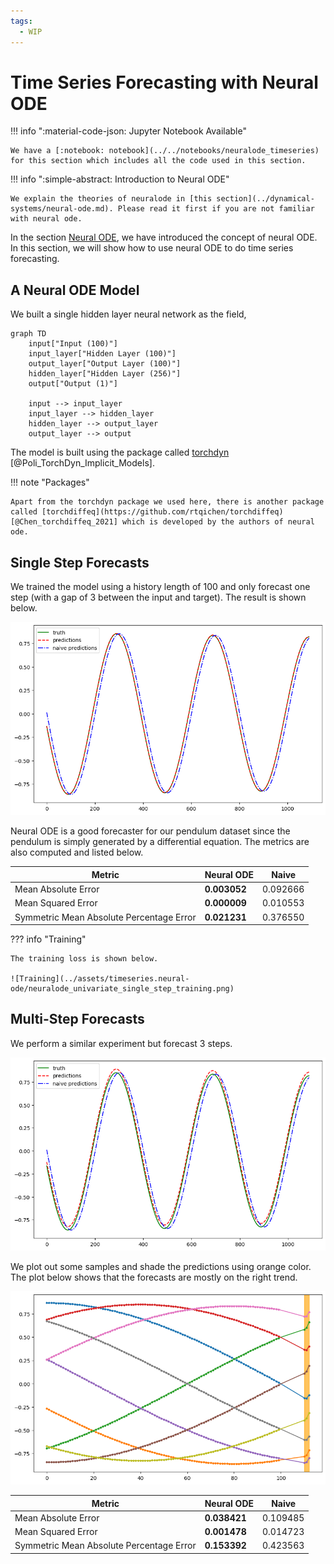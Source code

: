 ```yaml
---
tags:
  - WIP
---
```

# Time Series Forecasting with Neural ODE

!!! info ":material-code-json: Jupyter Notebook Available"

    We have a [:notebook: notebook](../../notebooks/neuralode_timeseries) for this section which includes all the code used in this section.


!!! info ":simple-abstract: Introduction to Neural ODE"

    We explain the theories of neuralode in [this section](../dynamical-systems/neural-ode.md). Please read it first if you are not familiar with neural ode.


In the section [Neural ODE](../dynamical-systems/neural-ode.md), we have introduced the concept of neural ODE. In this section, we will show how to use neural ODE to do time series forecasting.


## A Neural ODE Model

We built a single hidden layer neural network as the field,

```mermaid
graph TD
    input["Input (100)"]
    input_layer["Hidden Layer (100)"]
    output_layer["Output Layer (100)"]
    hidden_layer["Hidden Layer (256)"]
    output["Output (1)"]

    input --> input_layer
    input_layer --> hidden_layer
    hidden_layer --> output_layer
    output_layer --> output
```

The model is built using the package called [torchdyn](https://github.com/DiffEqML/torchdyn) [@Poli_TorchDyn_Implicit_Models].

!!! note "Packages"

    Apart from the torchdyn package we used here, there is another package called [torchdiffeq](https://github.com/rtqichen/torchdiffeq) [@Chen_torchdiffeq_2021] which is developed by the authors of neural ode.


## Single Step Forecasts

We trained the model using a history length of 100 and only forecast one step (with a gap of 3 between the input and target). The result is shown below.

![Results](../assets/timeseries.neural-ode/neuralode_univariate_results.png)

Neural ODE is a good forecaster for our pendulum dataset since the pendulum is simply generated by a differential equation. The metrics are also computed and listed below.

| Metric | Neural ODE | Naive |
| --- | --- | ---- |
| Mean Absolute Error | **0.003052** | 0.092666 |
| Mean Squared Error | **0.000009** | 0.010553 |
| Symmetric Mean Absolute Percentage Error | **0.021231** | 0.376550 |


??? info "Training"

    The training loss is shown below.

    ![Training](../assets/timeseries.neural-ode/neuralode_univariate_single_step_training.png)


## Multi-Step Forecasts

We perform a similar experiment but forecast 3 steps.

![NODE results](../assets/timeseries.neural-ode/neuralode_univariate_m_step_results.png)

We plot out some samples and shade the predictions using orange color. The plot below shows that the forecasts are mostly on the right trend.

![NODE samples](../assets/timeseries.neural-ode/neuralode_univariate_m_step_samples.png)


| Metric | Neural ODE | Naive |
| --- | --- | ---- |
| Mean Absolute Error | **0.038421** | 0.109485 |
| Mean Squared Error | **0.001478** | 0.014723 |
| Symmetric Mean Absolute Percentage Error | **0.153392** | 0.423563 |
